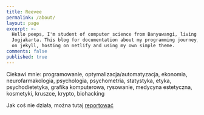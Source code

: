 ```yaml
---
title: Reevee
permalink: /about/
layout: page
excerpt: >-
  Hello peeps, I'm student of computer science from Banyuwangi, living in
  Jogjakarta. This blog for documentation about my programming journey, running
  on jekyll, hosting on netlify and using my own simple theme.
comments: false
published: true
---
```



Ciekawi mnie: programowanie, optymalizacja/automatyzacja, ekonomia, neurofarmakologia, psychologia, psychometria, statystyka, etyka, psychodietetyka, grafika komputerowa, rysowanie, medycyna estetyczna, kosmetyki, kruszce, krypto, biohacking

Jak coś nie działa, można tutaj [reportować](https://github.com/reevee-codes/reevee-codes.github.io/issues/new)
